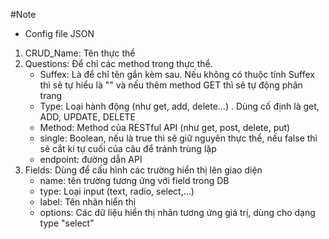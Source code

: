 #Note
- Config file JSON
1. CRUD_Name: Tên thực thể
2. Questions: Để chỉ các method trong thực thể. 
    - Suffex: Là để chỉ tên gắn kèm sau. Nếu không có thuộc tính Suffex thì sẽ tự hiểu là "" và nếu thêm method GET thì sẽ tự động phân trang
    - Type: Loại hành động (như get, add, delete...) . Dùng cố định là get, ADD, UPDATE, DELETE
    - Method: Method của RESTful API (như get, post, delete, put)
    - single: Boolean, nếu là true thì sẽ giữ nguyên thực thể, nếu false thì sẽ cắt kí tự cuối của câu để tránh trùng lặp
    - endpoint: đường dẫn API
3. Fields: Dùng để cấu hình các trường hiển thị lên giao diện
    - name: tên trường tương ứng với field trong DB
    - type: Loại input (text, radio, select,...)
    - label: Tên nhãn hiển thị
    - options: Các dữ liệu hiển thị nhãn tương ứng giá trị, dùng cho dạng type "select"
